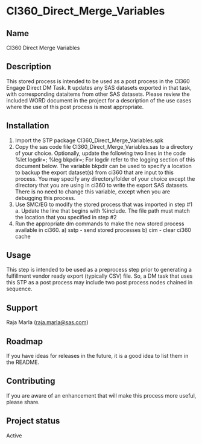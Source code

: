 # CI360_Direct_Merge_Variables

## Name
CI360 Direct Merge Variables

## Description
This stored process is intended to be used as a post process in the CI360 Engage Direct DM Task.   It updates any SAS datasets exported in that task, with corresponding dataitems from other SAS datasets.  Please review the included WORD document in the project for a description of the use cases where the use of this post process is most appropriate.

## Installation

1.	Import the STP package CI360_Direct_Merge_Variables.spk
2.	Copy the sas code file CI360_Direct_Merge_Variables.sas to a directory of your choice.   Optionally, update the following two lines in the code
%let logdir=;
%leg bkpdir=;
For logdir refer to the logging section of this document below.
The variable bkpdir can be used to specify a location to backup the export dataset(s) from ci360 that are input to this process.  You may specify any directory/folder of your choice except the directory that you are using in ci360 to write the export SAS datasets.  There is no need to change this variable, except when you are debugging this process.
3.	Use SMC/EG to modify the stored process that was imported in step #1
a.	Update the line that begins with %include.  The file path must match the location that you specified in step #2
4.	Run the appropriate dm commands to make the new stored process available in ci360.
a)	sstp	- send stored processes
b)	cim	- clear ci360 cache


## Usage
This step is intended to be used as a preprocess step prior to generating a fulfillment vendor ready export (typically CSV) file.  So, a DM task that uses this STP as a post process may include two post process nodes chained in sequence.

## Support
Raja Marla (raja.marla@sas.com)

## Roadmap
If you have ideas for releases in the future, it is a good idea to list them in the README.

## Contributing
If you are aware of an enhancement that will make this process more useful, please share.

## Project status
Active
